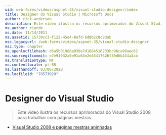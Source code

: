 ```yaml
---
uid: web-forms/videos/aspnet-35/visual-studio-designer/index
title: Designer do Visual Studio | Microsoft Docs
author: rick-anderson
description: Este vídeo ilustra os recursos aprimorados do Visual Studio 2008 para trabalhar com páginas mestras.
ms.author: riande
ms.date: 11/14/2011
ms.assetid: 15730cc3-f122-45e4-8afd-bd8b2c8c83ab
msc.legacyurl: /web-forms/videos/aspnet-35/visual-studio-designer
msc.type: chapter
ms.openlocfilehash: d6a5b01980a930e7d1684516233bc9bca99aec62
ms.sourcegitcommit: e7e91932a6e91a63e2e46417626f39d6b244a3ab
ms.translationtype: MT
ms.contentlocale: pt-BR
ms.lasthandoff: 03/06/2020
ms.locfileid: "78573020"
---
```

# <a name="visual-studio-designer"></a>Designer do Visual Studio

> Este vídeo ilustra os recursos aprimorados do Visual Studio 2008 para trabalhar com páginas mestras.

- [Visual Studio 2008 e páginas mestras aninhadas](visual-studio-2008-and-nested-masterpages.md)
